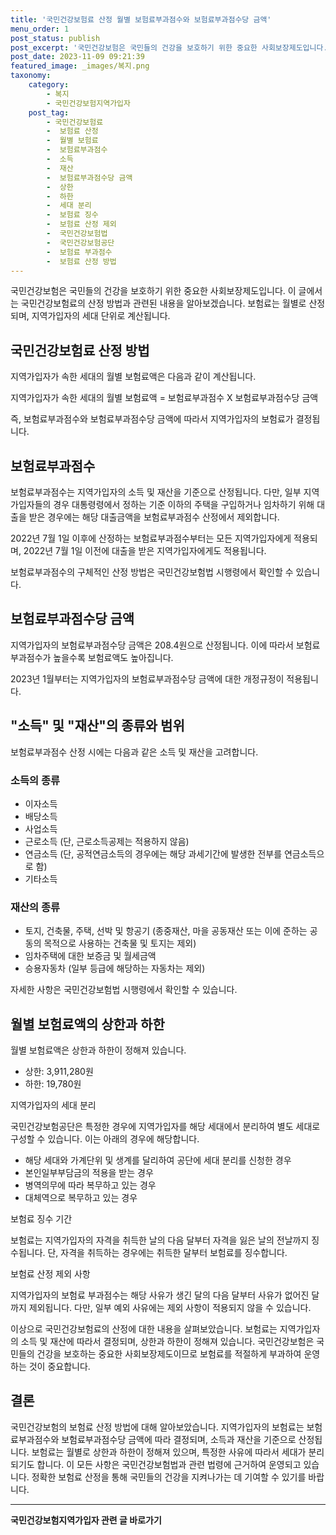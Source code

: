 ```yaml
---
title: '국민건강보험료 산정 월별 보험료부과점수와 보험료부과점수당 금액'
menu_order: 1
post_status: publish
post_excerpt: '국민건강보험은 국민들의 건강을 보호하기 위한 중요한 사회보장제도입니다. 이 글에서는 국민건강보험료의 산정 방법과 관련된 내용을 알아보겠습니다. 보험료는 월별로 산정되며, 지역가입자의 세대 단위로 계산됩니다.'
post_date: 2023-11-09 09:21:39
featured_image: _images/복지.png
taxonomy:
    category:
        - 복지
        - 국민건강보험지역가입자
    post_tag:
        - 국민건강보험료
        -  보험료 산정
        -  월별 보험료
        -  보험료부과점수
        -  소득
        -  재산
        -  보험료부과점수당 금액
        -  상한
        -  하한
        -  세대 분리
        -  보험료 징수
        -  보험료 산정 제외
        -  국민건강보험법
        -  국민건강보험공단
        -  보험료 부과점수
        -  보험료 산정 방법
---
```



국민건강보험은 국민들의 건강을 보호하기 위한 중요한 사회보장제도입니다. 이 글에서는 국민건강보험료의 산정 방법과 관련된 내용을 알아보겠습니다. 보험료는 월별로 산정되며, 지역가입자의 세대 단위로 계산됩니다.

## 국민건강보험료 산정 방법

지역가입자가 속한 세대의 월별 보험료액은 다음과 같이 계산됩니다.

지역가입자가 속한 세대의 월별 보험료액 = 보험료부과점수 X 보험료부과점수당 금액

즉, 보험료부과점수와 보험료부과점수당 금액에 따라서 지역가입자의 보험료가 결정됩니다.

## 보험료부과점수

보험료부과점수는 지역가입자의 소득 및 재산을 기준으로 산정됩니다. 다만, 일부 지역가입자들의 경우 대통령령에서 정하는 기준 이하의 주택을 구입하거나 임차하기 위해 대출을 받은 경우에는 해당 대출금액을 보험료부과점수 산정에서 제외합니다.

2022년 7월 1일 이후에 산정하는 보험료부과점수부터는 모든 지역가입자에게 적용되며, 2022년 7월 1일 이전에 대출을 받은 지역가입자에게도 적용됩니다.

보험료부과점수의 구체적인 산정 방법은 국민건강보험법 시행령에서 확인할 수 있습니다.

## 보험료부과점수당 금액

지역가입자의 보험료부과점수당 금액은 208.4원으로 산정됩니다. 이에 따라서 보험료부과점수가 높을수록 보험료액도 높아집니다.

2023년 1월부터는 지역가입자의 보험료부과점수당 금액에 대한 개정규정이 적용됩니다.

## "소득" 및 "재산"의 종류와 범위

보험료부과점수 산정 시에는 다음과 같은 소득 및 재산을 고려합니다.

### 소득의 종류

- 이자소득
- 배당소득
- 사업소득
- 근로소득 (단, 근로소득공제는 적용하지 않음)
- 연금소득 (단, 공적연금소득의 경우에는 해당 과세기간에 발생한 전부를 연금소득으로 함)
- 기타소득

### 재산의 종류

- 토지, 건축물, 주택, 선박 및 항공기 (종중재산, 마을 공동재산 또는 이에 준하는 공동의 목적으로 사용하는 건축물 및 토지는 제외)
- 임차주택에 대한 보증금 및 월세금액
- 승용자동차 (일부 등급에 해당하는 자동차는 제외)

자세한 사항은 국민건강보험법 시행령에서 확인할 수 있습니다.

## 월별 보험료액의 상한과 하한

월별 보험료액은 상한과 하한이 정해져 있습니다.

- 상한: 3,911,280원
- 하한: 19,780원

지역가입자의 세대 분리

국민건강보험공단은 특정한 경우에 지역가입자를 해당 세대에서 분리하여 별도 세대로 구성할 수 있습니다. 이는 아래의 경우에 해당합니다.

- 해당 세대와 가계단위 및 생계를 달리하여 공단에 세대 분리를 신청한 경우
- 본인일부부담금의 적용을 받는 경우
- 병역의무에 따라 복무하고 있는 경우
- 대체역으로 복무하고 있는 경우

보험료 징수 기간

보험료는 지역가입자의 자격을 취득한 날의 다음 달부터 자격을 잃은 날의 전날까지 징수됩니다. 단, 자격을 취득하는 경우에는 취득한 달부터 보험료를 징수합니다.

보험료 산정 제외 사항

지역가입자의 보험료 부과점수는 해당 사유가 생긴 달의 다음 달부터 사유가 없어진 달까지 제외됩니다. 다만, 일부 예외 사유에는 제외 사항이 적용되지 않을 수 있습니다.

이상으로 국민건강보험료의 산정에 대한 내용을 살펴보았습니다. 보험료는 지역가입자의 소득 및 재산에 따라서 결정되며, 상한과 하한이 정해져 있습니다. 국민건강보험은 국민들의 건강을 보호하는 중요한 사회보장제도이므로 보험료를 적절하게 부과하여 운영하는 것이 중요합니다.

## 결론

국민건강보험의 보험료 산정 방법에 대해 알아보았습니다. 지역가입자의 보험료는 보험료부과점수와 보험료부과점수당 금액에 따라 결정되며, 소득과 재산을 기준으로 산정됩니다. 보험료는 월별로 상한과 하한이 정해져 있으며, 특정한 사유에 따라서 세대가 분리되기도 합니다. 이 모든 사항은 국민건강보험법과 관련 법령에 근거하여 운영되고 있습니다. 정확한 보험료 산정을 통해 국민들의 건강을 지켜나가는 데 기여할 수 있기를 바랍니다.
<!-- wp:separator -->
<hr class="wp-block-separator has-alpha-channel-opacity"/>
<!-- /wp:separator -->

<!-- wp:group {"backgroundColor":"base","layout":{"type":"constrained"}} -->
<div class="wp-block-group has-base-background-color has-background"><!-- wp:paragraph {"align":"center","fontSize":"medium"} -->
<p class="has-text-align-center has-large-font-size"><strong>국민건강보험지역가입자 관련 글 바로가기</strong></p>
<!-- /wp:paragraph -->


<!-- wp:latest-posts
{"categories":[{"id":14891,"count":19,"description":"","link":"https://uknowlaw.com/category/%ea%b5%ad%eb%af%bc%ea%b1%b4%ea%b0%95%eb%b3%b4%ed%97%98%ec%a7%80%ec%97%ad%ea%b0%80%ec%9e%85%ec%9e%90/","name":"국민건강보험지역가입자","slug":"국민건강보험지역가입자","taxonomy":"category","parent":0,"meta":[],"_links":{"self":[{"href":"https://uknowlaw.com/wp-json/wp/v2/categories/14891"}],"collection":[{"href":"https://uknowlaw.com/wp-json/wp/v2/categories"}],"about":[{"href":"https://uknowlaw.com/wp-json/wp/v2/taxonomies/category"}],"wp:post_type":[{"href":"https://uknowlaw.com/wp-json/wp/v2/posts?categories=14891"}],"curies":[{"name":"wp","href":"https://api.w.org/{rel}","templated":true}]}}],"postsToShow":100,"excerptLength":28,"postLayout":"grid","columns":2,"featuredImageAlign":"left","featuredImageSizeSlug":"large","fontSize":"small"} /--></div>
<!-- /wp:group -->